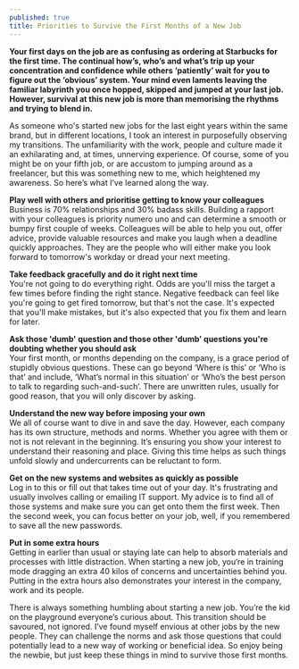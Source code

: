 ```yaml
---
published: true
title: Priorities to Survive the First Months of a New Job
---
```

**Your first days on the job are as confusing as ordering at Starbucks for the first time. The continual how’s, who’s and what’s trip up your concentration and confidence while others ‘patiently’ wait for you to figure out the ‘obvious’ system. Your mind even laments leaving the familiar labyrinth you once hopped, skipped and jumped at your last job. However, survival at this new job is more than memorising the rhythms and trying to blend in.**

As someone who's started new jobs for the last eight years within the same brand, but in different locations, I took an interest in purposefully observing my transitions. The unfamiliarity with the work, people and culture made it an exhilarating and, at times, unnerving experience. Of course, some of you might be on your fifth job, or are accustom to jumping around as a freelancer, but this was something new to me, which heightened my awareness. So here’s what I’ve learned along the way.

**Play well with others and prioritise getting to know your colleagues**  
Business is 70% relationships and 30% badass skills. Building a rapport with your colleagues is priority numero uno and can determine a smooth or bumpy first couple of weeks. Colleagues will be able to help you out, offer advice, provide valuable resources and make you laugh when a deadline quickly approaches. They are the people who will either make you look forward to tomorrow's workday or dread your next meeting.  

**Take feedback gracefully and do it right next time**  
You're not going to do everything right. Odds are you'll miss the target a few times before finding the right stance. Negative feedback can feel like you're going to get fired tomorrow, but that's not the case. It's expected that you'll make mistakes, but it's also expected that you fix them and learn for later.

**Ask those 'dumb' question and those other 'dumb' questions you're doubting whether you should ask**  
Your first month, or months depending on the company, is a grace period of stupidly obvious questions. These can go beyond ‘Where is this’ or ‘Who is that’ and include, ‘What’s normal in this situation’ or ‘Who’s the best person to talk to regarding such-and-such’. There are unwritten rules, usually for good reason, that you will only discover by asking.

**Understand the new way before imposing your own**  
We all of course want to dive in and save the day. However, each company has its own structure, methods and norms. Whether you agree with them or not is not relevant in the beginning. It’s ensuring you show your interest to understand their reasoning and place. Giving this time helps as such things unfold slowly and undercurrents can be reluctant to form.

**Get on the new systems and websites as quickly as possible**  
Log in to this or fill out that takes time out of your day. It's frustrating and usually involves calling or emailing IT support. My advice is to find all of those systems and make sure you can get onto them the first week. Then the second week, you can focus better on your job, well, if you remembered to save all the new passwords.

**Put in some extra hours**  
Getting in earlier than usual or staying late can help to absorb materials and processes with little distraction. When starting a new job, you‘re in training mode dragging an extra 40 kilos of concerns and uncertainties behind you. Putting in the extra hours also demonstrates your interest in the company, work and its people.

There is always something humbling about starting a new job. You’re the kid on the playground everyone’s curious about. This transition should be savoured, not ignored. I’ve found myself envious at other jobs by the new people. They can challenge the norms and ask those questions that could potentially lead to a new way of working or beneficial idea. So enjoy being the newbie, but just keep these things in mind to survive those first months.
